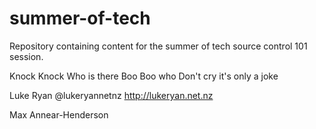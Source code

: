 summer-of-tech
==============

Repository containing content for the summer of tech source control 101 session.

Knock Knock
Who is there
Boo
Boo who
Don't cry it's only a joke

Luke Ryan @lukeryannetnz http://lukeryan.net.nz

Max Annear-Henderson
